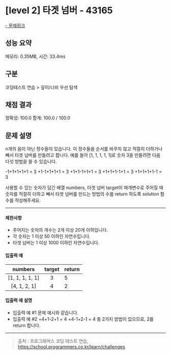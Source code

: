 # [level 2] 타겟 넘버 - 43165

<a href="https://school.programmers.co.kr/learn/courses/30/lessons/43165">- 문제링크</a>

## 성능 요약

메모리: 0.35MB, 시간: 33.4ms

## 구분

코딩테스트 연습 > 깊이/너비 우선 탐색

## 채점 결과

정확성: 100.0
합계: 100.0 / 100.0

## 문제 설명

n개의 음이 아닌 정수들이 있습니다. 이 정수들을 순서를 바꾸지 않고 적절히 더하거나 빼서 타겟 넘버를 만들려고 합니다. 예를 들어 [1, 1, 1, 1, 1]로 숫자 3을 만들려면 다음 다섯 방법을 쓸 수 있습니다.

-1+1+1+1+1 = 3
+1-1+1+1+1 = 3
+1+1-1+1+1 = 3
+1+1+1-1+1 = 3
+1+1+1+1-1 = 3

사용할 수 있는 숫자가 담긴 배열 numbers, 타겟 넘버 target이 매개변수로 주어질 때 숫자를 적절히 더하고 빼서 타겟 넘버를 만드는 방법의 수를 return 하도록 solution 함수를 작성해주세요.

---

#### 제한사항

- 주어지는 숫자의 개수는 2개 이상 20개 이하입니다.
- 각 숫자는 1 이상 50 이하인 자연수입니다.
- 타겟 넘버는 1 이상 1000 이하인 자연수입니다.

#### 입출력 예

|   **numbers**   | **target** | **return** |
| :-------------: | :--------: | ---------- |
| [1, 1, 1, 1, 1] |     3      | 5          |
|  [4, 1, 2, 1]   |     4      | 2          |

#### 입출력 예 설명

- 입출력 예 #1
  문제 예시와 같습니다.
- 입출력 예 #2
  +4+1-2+1 = 4
  +4-1+2-1 = 4
  총 2가지 방법이 있으므로, 2를 return 합니다.

---

> 출처 : 프로그래머스 코딩 테스트 연습, <https://school.programmers.co.kr/learn/challenges>
